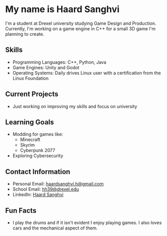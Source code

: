 # My name is Haard Sanghvi

I'm a student at Drexel university studying Game Design and Production. Currently, I'm working on a game engine in C++ for a small 3D game I'm planning to create. 

## Skills
- Programming Languages: C++, Python, Java
- Game Engines: Unity and Godot
- Operating Systems: Daily drives Linux user with a certification from the Linux Foundation

## Current Projects
- Just working on improving my skills and focus on university

## Learning Goals
- Modding for games like:
  - Minecraft
  - Skyrim
  - Cyberpunk 2077
- Exploring Cybersecurity

## Contact Information
- Personal Email: [haardsanghvi.h@gmail.com](mailto:haardsanghvi.h@gmail.com)
- School Email: [hh39@drexel.edu](mailto:hh39@drexel.edu)
- LinkedIn: [Haard Sanghvi](https://www.linkedin.com/in/haard-sanghvi-8938a0261/)

## Fun Facts
- I play the drums and if it isn't evident I enjoy playing games. I also loves cars and the mechanical aspect of them.

